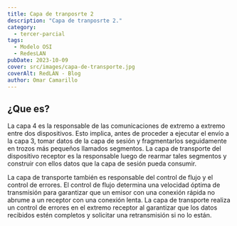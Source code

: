 ```yaml
---
title: Capa de tranposrte 2
description: "Capa de tranposrte 2."
category:
  - tercer-parcial
tags:
  - Modelo OSI
  - RedesLAN
pubDate: 2023-10-09
cover: src/images/capa-de-transporte.jpg
coverAlt: RedLAN - Blog
author: Omar Camarillo
---
```

## ¿Que es?
La capa 4 es la responsable de las comunicaciones de extremo a extremo entre dos dispositivos. Esto implica, antes de proceder a ejecutar el envío a la capa 3, tomar datos de la capa de sesión y fragmentarlos seguidamente en trozos más pequeños llamados segmentos. La capa de transporte del dispositivo receptor es la responsable luego de rearmar tales segmentos y construir con ellos datos que la capa de sesión pueda consumir.

La capa de transporte también es responsable del control de flujo y el control de errores. El control de flujo determina una velocidad óptima de transmisión para garantizar que un emisor con una conexión rápida no abrume a un receptor con una conexión lenta. La capa de transporte realiza un control de errores en el extremo receptor al garantizar que los datos recibidos estén completos y solicitar una retransmisión si no lo están.
